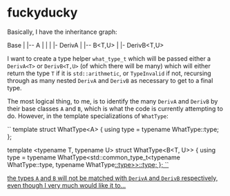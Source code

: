 # fuckyducky

Basically, I have the inheritance graph:

Base
 |
 |-- A<T>
 |    |
 |    |- DerivA<T>
 |
 |-- B<T,U>
     |
     |- DerivB<T,U>

I want to create a type helper `what_type_t` which will be passed either a `DerivA<T>` or `DerivB<T,U>` (of which there will be many) which will either return the type `T` if it is `std::arithmetic`, or `TypeInvalid` if not, recursing through as many nested `DerivA` and `DerivB` as necessary to get to a final type. 

The most logical thing, to me, is to identify the many `DerivA` and `DerivB` by their base classes `A` and `B`, which is what the code is currently attempting to do. However, in the template specializations of `WhatType`:

``
template <typename T> struct WhatType<A<T>> {
  using type = typename WhatType<T>::type;
};

template <typename T, typename U> struct WhatType<B<T, U>> {
  using type =
      typename WhatType<std::common_type_t<typename WhatType<T>::type,
                                           typename WhatType<U>::type>>::type;
};
``

the types `A` and `B` will not be matched with `DerivA` and `DerivB` respectively, even though I very much would like it to...
